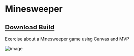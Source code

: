 # Minesweeper

[<h2>Download Build</h2>](https://drive.google.com/file/d/182CNDSQ-u_5K3hmkRfHH8NMQQ97bApVC/view?usp=sharing)

Exercise about a Minesweeper game using Canvas and MVP

![image](https://user-images.githubusercontent.com/7244691/126022201-e6a83f17-eb05-4189-b7a1-5af9dc271f87.png)
